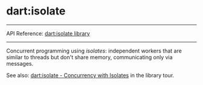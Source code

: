 # dart:isolate

---

API Reference: [dart:isolate library](https://api.dartlang.org/apidocs/channels/stable/dartdoc-viewer/dart-isolate) 

---

Concurrent programming using _isolates_:
independent workers that are similar to threads
but don't share memory,
communicating only via messages.

See also:
[dart:isolate - Concurrency with Isolates](https://www.dartlang.org/docs/dart-up-and-running/contents/ch03.html#ch03-dartisolate---concurrency-with-isolates)
in the library tour.
